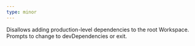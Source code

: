 ```yaml
---
type: minor
---
```


Disallows adding production-level dependencies to the root Workspace. Prompts to change to devDependencies or exit.
